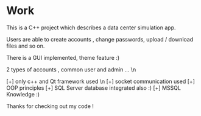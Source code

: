# Work

This is a C++ project which describes a data center simulation app.

Users are able to create accounts , change passwords, upload / download files and so on.

There is a GUI implemented, theme feature :) 

2 types of accounts , common user and admin ... \n

  [+] only c++ and Qt framework used \n
  [+] socket communication used 
  [+] OOP principles 
  [+] SQL Server database integrated also :) 
  [+] MSSQL Knowledge :) 


Thanks for checking out my code !
